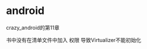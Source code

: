 # android
crazy_android的第11章

书中没有在清单文件中加入
<uses-permission android:name="android.permission.RECORD_AUDIO"/>权限
导致Virtualizer不能初始化
